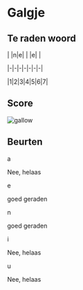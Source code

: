# Galgje

## Te raden woord

| |n|e| | |e| |

|-|-|-|-|-|-|-|

|1|2|3|4|5|6|7|

## Score
![gallow](./images/4.png)

## Beurten

a

Nee, helaas

e

goed geraden

n

goed geraden

i

Nee, helaas

u

Nee, helaas
